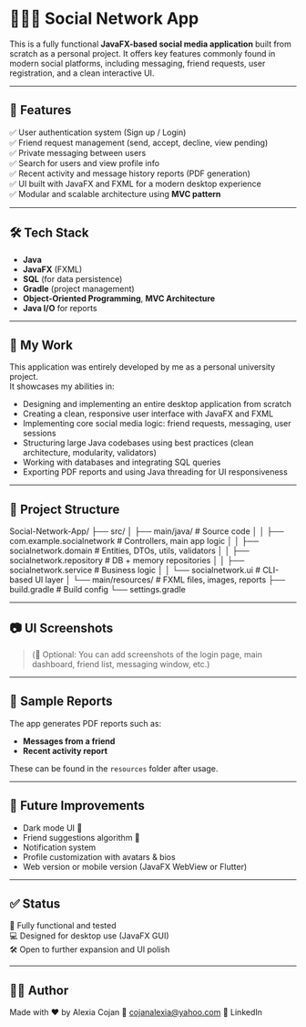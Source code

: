 # 🧑‍🤝‍🧑 Social Network App

This is a fully functional **JavaFX-based social media application** built from scratch as a personal project. It offers key features commonly found in modern social platforms, including messaging, friend requests, user registration, and a clean interactive UI.

---

## 🚀 Features

✅ User authentication system (Sign up / Login)  
✅ Friend request management (send, accept, decline, view pending)  
✅ Private messaging between users  
✅ Search for users and view profile info  
✅ Recent activity and message history reports (PDF generation)  
✅ UI built with JavaFX and FXML for a modern desktop experience  
✅ Modular and scalable architecture using **MVC pattern**

---

## 🛠️ Tech Stack

- **Java**
- **JavaFX** (FXML)
- **SQL** (for data persistence)
- **Gradle** (project management)
- **Object-Oriented Programming**, **MVC Architecture**
- **Java I/O** for reports

---

## 🧠 My Work

This application was entirely developed by me as a personal university project.  
It showcases my abilities in:

- Designing and implementing an entire desktop application from scratch
- Creating a clean, responsive user interface with JavaFX and FXML
- Implementing core social media logic: friend requests, messaging, user sessions
- Structuring large Java codebases using best practices (clean architecture, modularity, validators)
- Working with databases and integrating SQL queries
- Exporting PDF reports and using Java threading for UI responsiveness

---

## 📁 Project Structure

Social-Network-App/ ├── src/ 
│ ├── main/java/ # Source code 
│ │ ├── com.example.socialnetwork # Controllers, main app logic 
│ │ ├── socialnetwork.domain # Entities, DTOs, utils, validators 
│ │ ├── socialnetwork.repository # DB + memory repositories 
│ │ ├── socialnetwork.service # Business logic 
│ │ └── socialnetwork.ui # CLI-based UI layer 
│ └── main/resources/ # FXML files, images, reports 
├── build.gradle # Build config 
└── settings.gradle

---

## 📷 UI Screenshots

> (📌 Optional: You can add screenshots of the login page, main dashboard, friend list, messaging window, etc.)

---

## 📄 Sample Reports

The app generates PDF reports such as:
- **Messages from a friend**
- **Recent activity report**

These can be found in the `resources` folder after usage.

---

## 🎯 Future Improvements

- Dark mode UI 🌙  
- Friend suggestions algorithm 🤖  
- Notification system  
- Profile customization with avatars & bios  
- Web version or mobile version (JavaFX WebView or Flutter)

---

## ✅ Status

📌 Fully functional and tested  
💻 Designed for desktop use (JavaFX GUI)  
🛠️ Open to further expansion and UI polish

---
## 👩‍💻 Author
Made with ❤️ by Alexia Cojan
📧 cojanalexia@yahoo.com
🔗 LinkedIn
